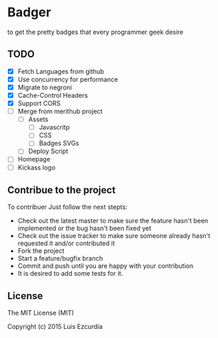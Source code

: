 # Badger

to get the pretty badges that every programmer geek desire

## TODO

- [x] Fetch Languages from github
- [x] Use concurrency for performance
- [x] Migrate to negroni
- [x] Cache-Control Headers
- [x] Support CORS
- [ ] Merge from merithub project
  - [ ] Assets
    - [ ] Javascritp
    - [ ] CSS
    - [ ] Badges SVGs
  - [ ] Deploy Script
- [ ] Homepage
- [ ] Kickass logo

## Contribue to the project

To contribuer Just follow the next stepts:

* Check out the latest master to make sure the feature hasn't been implemented or the bug hasn't been fixed yet
* Check out the issue tracker to make sure someone already hasn't requested it and/or contributed it
* Fork the project
* Start a feature/bugfix branch
* Commit and push until you are happy with your contribution
* It is desired to add some tests for it.

## License

The MIT License (MIT)

Copyright (c) 2015 Luis Ezcurdia